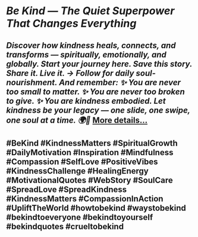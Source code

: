 # *Be Kind — The Quiet Superpower That Changes Everything*
## *Discover how kindness heals, connects, and transforms — spiritually, emotionally, and globally. Start your journey here. Save this story. Share it. Live it. → Follow for daily soul-nourishment. And remember: ✨ You are never too small to matter. ✨ You are never too broken to give. ✨ You are kindness embodied. Let kindness be your legacy — one slide, one swipe, one soul at a time. 🌍💛* [More details…](https://spiritualkhazaana.com/web-stories/be-kind-the-quiet-superpower-that-changes-everything/)
## #BeKind #KindnessMatters #SpiritualGrowth #DailyMotivation #Inspiration #Mindfulness #Compassion #SelfLove #PositiveVibes #KindnessChallenge #HealingEnergy #MotivationalQuotes #WebStory #SoulCare #SpreadLove #SpreadKindness #KindnessMatters #CompassionInAction #UpliftTheWorld #howtobekind #waystobekind #bekindtoeveryone #bekindtoyourself #bekindquotes #crueltobekind
